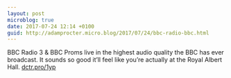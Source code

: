 ```yaml
---
layout: post
microblog: true
date: 2017-07-24 12:14 +0100
guid: http://adamprocter.micro.blog/2017/07/24/bbc-radio-bbc.html
---
```

BBC Radio 3 & BBC Proms live in the highest audio quality the BBC has ever broadcast. It sounds so good it’ll feel like you’re actually at the Royal Albert Hall. [dctr.pro/1yp](http://dctr.pro/1yp)
